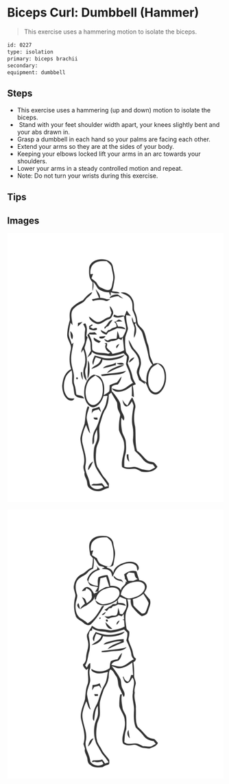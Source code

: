 # Biceps Curl: Dumbbell (Hammer)

> This exercise uses a hammering motion to isolate the biceps.

``` 
id: 0227 
type: isolation 
primary: biceps brachii 
secondary:  
equipment: dumbbell 
``` 


## Steps


 - This exercise uses a hammering (up and down) motion to isolate the biceps.
 -  Stand with your feet shoulder width apart, your knees slightly bent and your abs drawn in.
 - Grasp a dumbbell in each hand so your palms are facing each other.
 - Extend your arms so they are at the sides of your body.
 - Keeping your elbows locked lift your arms in an arc towards your shoulders.
 - Lower your arms in a steady controlled motion and repeat.
 - Note: Do not turn your wrists during this exercise.

## Tips



## Images

![](./../svg/0227-relaxation.svg "")

![](./../svg/0227-tension.svg "")

